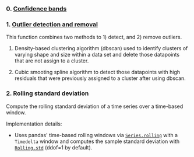 ### 0. [Confidence bands](confidence.md)


### 1. [Outlier detection and removal](outliers.md)
This function combines two methods to 1) detect, and 2) remove outliers.

1. Density-based clustering algorithm (dbscan) used to identify clusters of varying shape and size within a data set and delete those datapoints that are not assign to a cluster.

2. Cubic smooting spline algorithm to detect those datapoints with high residuals that were previously assigned to a cluster after using dbscan.


### 2. Rolling standard deviation

Compute the rolling standard deviation of a time series over a time-based window.

Implementation details:

- Uses pandas' time-based rolling windows via [`Series.rolling`](https://pandas.pydata.org/docs/reference/api/pandas.Series.rolling.html) with a `Timedelta` window and computes the sample standard deviation with [`Rolling.std`](https://pandas.pydata.org/docs/reference/api/pandas.core.window.rolling.Rolling.std.html) (ddof=1 by default).